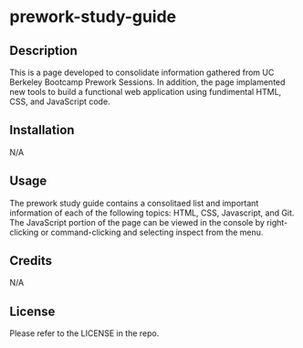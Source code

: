 # prework-study-guide


## Description

This is a page developed to consolidate information gathered from UC Berkeley Bootcamp Prework Sessions. In addition, the page implamented new tools to build a functional web application using fundimental HTML, CSS, and JavaScript code.

## Installation

N/A

## Usage

The prework study guide contains a consolitaed list and important information of each of the following topics: HTML, CSS, Javascript, and Git. The JavaScript portion of the page can be viewed in the console by right-clicking or command-clicking and selecting inspect from the menu.

## Credits

N/A

## License

Please refer to the LICENSE in the repo.